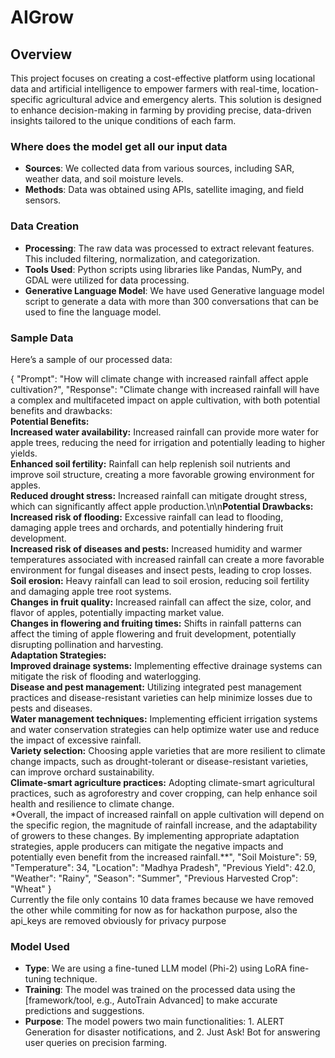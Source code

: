 # AIGrow

## Overview
This project focuses on creating a cost-effective platform using locational data and artificial intelligence to empower farmers with real-time, location-specific agricultural advice and emergency alerts. This solution is designed to enhance decision-making in farming by providing precise, data-driven insights tailored to the unique conditions of each farm.


### Where does the model get all our input data
- **Sources**: We collected data from various sources, including SAR, weather data, and soil moisture levels.
- **Methods**: Data was obtained using APIs, satellite imaging, and field sensors.

### Data Creation
- **Processing**: The raw data was processed to extract relevant features. This included filtering, normalization, and categorization.
- **Tools Used**: Python scripts using libraries like Pandas, NumPy, and GDAL were utilized for data processing.
- **Generative Language Model**: We have used Generative language model script to generate a data with more than 300 conversations that can be used to fine the language model.

### Sample Data
Here’s a sample of our processed data:

{
        "Prompt": "How will climate change with increased rainfall affect apple cultivation?",
        "Response": "Climate change with increased rainfall will have a complex and multifaceted impact on apple cultivation, with both potential benefits and drawbacks:\
        **Potential Benefits:**\
        **Increased water availability:** Increased rainfall can provide more water for apple trees, reducing the need for irrigation and potentially leading to higher yields.\
        **Enhanced soil fertility:** Rainfall can help replenish soil nutrients and improve soil structure, creating a more favorable growing environment for apples.\
        **Reduced drought stress:** Increased rainfall can mitigate drought stress, which can significantly affect apple production.\n\n**Potential Drawbacks:**\
        **Increased risk of flooding:** Excessive rainfall can lead to flooding, damaging apple trees and orchards, and potentially hindering fruit development.\
        **Increased risk of diseases and pests:** Increased humidity and warmer temperatures associated with increased rainfall can create a more favorable environment for fungal diseases and insect pests, leading to crop losses.\
        **Soil erosion:** Heavy rainfall can lead to soil erosion, reducing soil fertility and damaging apple tree root systems.\
        **Changes in fruit quality:** Increased rainfall can affect the size, color, and flavor of apples, potentially impacting market value.\
        **Changes in flowering and fruiting times:** Shifts in rainfall patterns can affect the timing of apple flowering and fruit development, potentially disrupting pollination and harvesting.\
        **Adaptation Strategies:**\
        **Improved drainage systems:** Implementing effective drainage systems can mitigate the risk of flooding and waterlogging.\
        **Disease and pest management:** Utilizing integrated pest management practices and disease-resistant varieties can help minimize losses due to pests and diseases.\
        **Water management techniques:** Implementing efficient irrigation systems and water conservation strategies can help optimize water use and reduce the impact of excessive rainfall.\
        **Variety selection:** Choosing apple varieties that are more resilient to climate change impacts, such as drought-tolerant or disease-resistant varieties, can improve orchard sustainability.\
        **Climate-smart agriculture practices:** Adopting climate-smart agricultural practices, such as agroforestry and cover cropping, can help enhance soil health and resilience to climate change.\
        *Overall, the impact of increased rainfall on apple cultivation will depend on the specific region, the magnitude of rainfall increase, and the adaptability of growers to these changes. By implementing appropriate adaptation strategies, apple producers can mitigate the negative impacts and potentially even benefit from the increased rainfall.**",
        "Soil Moisture": 59,
        "Temperature": 34,
        "Location": "Madhya Pradesh",
        "Previous Yield": 42.0,
        "Weather": "Rainy",
        "Season": "Summer",
        "Previous Harvested Crop": "Wheat"
    }\
Currently the file only contains 10 data frames because we have removed the other while commiting for now as for hackathon purpose, also the api_keys are removed obviously for privacy purpose

### Model Used
- **Type**: We are using a fine-tuned LLM model (Phi-2) using LoRA fine-tuning technique.
- **Training**: The model was trained on the processed data using the [framework/tool, e.g., AutoTrain Advanced] to make accurate predictions and suggestions.
- **Purpose**: The model powers two main functionalities: 1. ALERT Generation for disaster notifications, and 2. Just Ask! Bot for answering user queries on precision farming.
